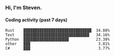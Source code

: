 ### Hi, I'm Steven.

#### Coding activity (past 7 days)
```
Rust    ▓▓▓▓▓▓▓▓▓▓▓▓▓▓▓▓▓▓▓▓▓▓▓▓▓▓▓▓▓▓  34.88%
Text    ▓▓▓▓▓▓▓▓▓▓▓▓▓▓▓▓▓▓▓▓▓▓▓▓▓▓▓▓▓   34.16%
Python  ▓▓▓▓▓▓▓▓▓▓▓▓▓▓▓▓▓▓▓▓            23.38%
other   ▓▓▓                              3.81%
C#      ▓▓▓                              3.77%
```
